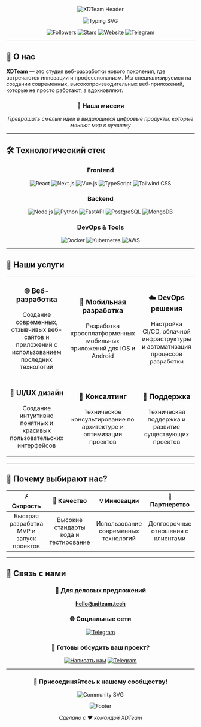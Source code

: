 <div align="center">
  
![XDTeam Header](https://capsule-render.vercel.app/api?type=waving&color=gradient&customColorList=6,11,20&height=200&section=header&text=XDTeam&fontSize=80&fontColor=fff&animation=twinkling&fontAlignY=32&desc=Студия%20Цифровых%20Решений&descAlignY=55&descSize=18)

<img src="https://readme-typing-svg.herokuapp.com?font=Fira+Code&size=32&duration=2800&pause=2000&color=A855F7&center=true&vCenter=true&width=940&lines=🚀+Превращаем+идеи+в+цифровые+шедевры;💡+Создаем+инновационные+веб-решения;⚡+Быстрая+разработка%2C+качественный+результат" alt="Typing SVG" />

[![Followers](https://img.shields.io/github/followers/OrdinaryXD?style=for-the-badge&logo=github&logoColor=white&labelColor=24292e&color=0366d6)](https://github.com/OrdinaryXD)
[![Stars](https://img.shields.io/github/stars/OrdinaryXD?style=for-the-badge&logo=github&logoColor=white&labelColor=24292e&color=0366d6)](https://github.com/OrdinaryXD)
[![Website](https://img.shields.io/badge/🌐-Website-FF6B6B?style=for-the-badge&logoColor=white)](https://xdteam.tech)
[![Telegram](https://img.shields.io/badge/💬-Telegram-26A5E4?style=for-the-badge&logo=telegram&logoColor=white)](https://t.me/loyal_pelmen)

</div>

---

## 🌟 О нас

**XDTeam** — это студия веб-разработки нового поколения, где встречаются инновации и профессионализм. Мы специализируемся на создании современных, высокопроизводительных веб-приложений, которые не просто работают, а вдохновляют.

<div align="center">

### 🎯 Наша миссия

*Превращать смелые идеи в выдающиеся цифровые продукты, которые меняют мир к лучшему*

</div>

---

## 🛠️ Технологический стек

<div align="center">

### Frontend
![React](https://img.shields.io/badge/React-61DAFB?style=for-the-badge&logo=react&logoColor=black)
![Next.js](https://img.shields.io/badge/Next.js-000000?style=for-the-badge&logo=next.js&logoColor=white)
![Vue.js](https://img.shields.io/badge/Vue.js-4FC08D?style=for-the-badge&logo=vue.js&logoColor=white)
![TypeScript](https://img.shields.io/badge/TypeScript-3178C6?style=for-the-badge&logo=typescript&logoColor=white)
![Tailwind CSS](https://img.shields.io/badge/Tailwind_CSS-06B6D4?style=for-the-badge&logo=tailwind-css&logoColor=white)

### Backend
![Node.js](https://img.shields.io/badge/Node.js-339933?style=for-the-badge&logo=node.js&logoColor=white)
![Python](https://img.shields.io/badge/Python-3776AB?style=for-the-badge&logo=python&logoColor=white)
![FastAPI](https://img.shields.io/badge/FastAPI-009688?style=for-the-badge&logo=fastapi&logoColor=white)
![PostgreSQL](https://img.shields.io/badge/PostgreSQL-336791?style=for-the-badge&logo=postgresql&logoColor=white)
![MongoDB](https://img.shields.io/badge/MongoDB-47A248?style=for-the-badge&logo=mongodb&logoColor=white)

### DevOps & Tools
![Docker](https://img.shields.io/badge/Docker-2496ED?style=for-the-badge&logo=docker&logoColor=white)
![Kubernetes](https://img.shields.io/badge/Kubernetes-326CE5?style=for-the-badge&logo=kubernetes&logoColor=white)
![AWS](https://img.shields.io/badge/AWS-232F3E?style=for-the-badge&logo=amazon-aws&logoColor=white)

</div>

---

## 🎨 Наши услуги

<table align="center">
<tr>
<td align="center" width="300">

### 🌐 Веб-разработка
Создание современных, отзывчивых веб-сайтов и приложений с использованием последних технологий

</td>
<td align="center" width="300">

### 📱 Мобильная разработка
Разработка кроссплатформенных мобильных приложений для iOS и Android

</td>
<td align="center" width="300">

### ☁️ DevOps решения
Настройка CI/CD, облачной инфраструктуры и автоматизация процессов разработки

</td>
</tr>
<tr>
<td align="center" width="300">

### 🎨 UI/UX дизайн
Создание интуитивно понятных и красивых пользовательских интерфейсов

</td>
<td align="center" width="300">

### 🚀 Консалтинг
Техническое консультирование по архитектуре и оптимизации проектов

</td>
<td align="center" width="300">

### 🔧 Поддержка
Техническая поддержка и развитие существующих проектов

</td>
</tr>
</table>

---

## 🌟 Почему выбирают нас?

<div align="center">

| ⚡ Скорость | 🎯 Качество | 💡 Инновации | 🤝 Партнерство |
|:-----------:|:-----------:|:------------:|:--------------:|
| Быстрая разработка MVP и запуск проектов | Высокие стандарты кода и тестирование | Использование современных технологий | Долгосрочные отношения с клиентами |

</div>

---

## 💬 Связь с нами

<div align="center">

### 📧 Для деловых предложений
**hello@xdteam.tech**

### 🌐 Социальные сети
[![Telegram](https://img.shields.io/badge/Telegram-26A5E4?style=for-the-badge&logo=telegram&logoColor=white)](https://t.me/xdteam_dev)

### 💼 Готовы обсудить ваш проект?
[![Написать нам](https://img.shields.io/badge/💌-Написать_нам-FF6B6B?style=for-the-badge&logoColor=white)](mailto:artyom@loyalpelmen.ru)
[![Telegram](https://img.shields.io/badge/💬-Telegram_чат-26A5E4?style=for-the-badge&logo=telegram&logoColor=white)](https://t.me/loyal_pelmen)

</div>

---

<div align="center">

### 🎉 Присоединяйтесь к нашему сообществу!

<img src="https://readme-typing-svg.herokuapp.com?font=Fira+Code&size=22&duration=3000&pause=1000&color=A855F7&center=true&vCenter=true&width=600&lines=⭐+Поставьте+звезду+нашим+проектам;🔔+Подпишитесь+на+обновления;💌+Следите+за+новостями+в+соцсетях" alt="Community SVG" />

![Footer](https://capsule-render.vercel.app/api?type=waving&color=gradient&customColorList=6,11,20&height=100&section=footer&animation=twinkling)

*Сделано с ❤️ командой XDTeam*

</div>
